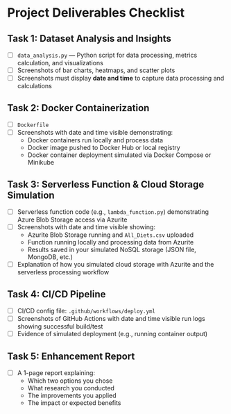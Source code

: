 # Project Deliverables Checklist

## Task 1: Dataset Analysis and Insights
- [ ] `data_analysis.py` — Python script for data processing, metrics calculation, and visualizations
- [ ] Screenshots of bar charts, heatmaps, and scatter plots
- [ ] Screenshots must display **date and time** to capture data processing and calculations

## Task 2: Docker Containerization
- [ ] `Dockerfile`
- [ ] Screenshots with date and time visible demonstrating:
  - Docker containers run locally and process data
  - Docker image pushed to Docker Hub or local registry
  - Docker container deployment simulated via Docker Compose or Minikube

## Task 3: Serverless Function & Cloud Storage Simulation
- [ ] Serverless function code (e.g., `lambda_function.py`) demonstrating Azure Blob Storage access via Azurite
- [ ] Screenshots with date and time visible showing:
  - Azurite Blob Storage running and `All_Diets.csv` uploaded
  - Function running locally and processing data from Azurite
  - Results saved in your simulated NoSQL storage (JSON file, MongoDB, etc.)
- [ ] Explanation of how you simulated cloud storage with Azurite and the serverless processing workflow

## Task 4: CI/CD Pipeline
- [ ] CI/CD config file: `.github/workflows/deploy.yml`
- [ ] Screenshots of GitHub Actions with date and time visible run logs showing successful build/test
- [ ] Evidence of simulated deployment (e.g., running container output)

## Task 5: Enhancement Report
- [ ] A 1-page report explaining:
  - Which two options you chose
  - What research you conducted
  - The improvements you applied
  - The impact or expected benefits
